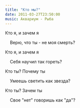 ```yaml
---
title: "Кто мы?"
date: 2011-03-27T23:50:00
music: Аквариум - Рыба
---
```


Кто я, и зачем я

    Верю, что ты - не моя смерть?

Кто я, и зачем я

    Себя научил так гореть?



Кто ты? Почему ты

    Умеешь светить как звезда?

Кто ты? Зачем ты

    Свое "нет" говоришь как "да"?

